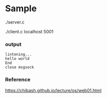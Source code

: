 # Sample

./server.c

./client.c localhost 5001

### output

```
lintening...
hello world
End
close msgsock
```

### Reference

https://chibash.github.io/lecture/os/web01.html
